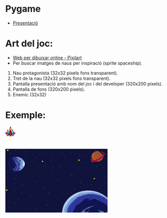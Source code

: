 # Pygame

 - [Presentació](pygame.md)

# Art del joc:

- [Web per dibuixar online - Pixilart](https://www.pixilart.com/)
- Per buscar imatges de naus per inspiració (sprite spaceship).

1. Nau protagonista (32x32 pixels fons transparent).
2. Tret de la nau (32x32 pixels fons transparent).
3. Pantalla presentació amb nom del joc i del developer (320x200 pixels).
4. Pantalla de fons (320x200 pixels).
5. Enemic (32x32)

# Exemple:

![nau](nau.png)<br>
![tret](pixil-frame-0.png)<br>
![tret](fons-pixilart.png)<br>

